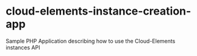 # cloud-elements-instance-creation-app
Sample PHP Application describing how to use the Cloud-Elements instances API
